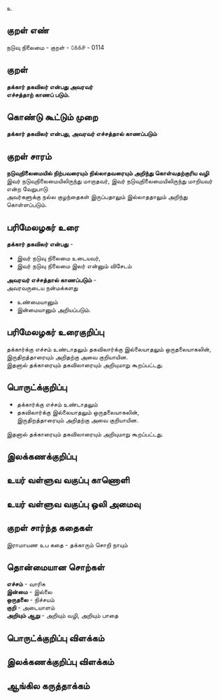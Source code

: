 உ

## குறள் எண் 

நடுவு நிலைமை - குறள் - ௦௧௧௪ - 0114  

## குறள் 

**தக்கார் தகவிலர் என்பது அவரவர்  
எச்சத்தாற் காணப் படும்.** 

## கொண்டு கூட்டும் முறை

**தக்கார் தகவிலர் என்பது, அவரவர் எச்சத்தால் காணப்படும்** 

## குறள் சாரம் 

**நடுவுநிலைமையில் நிற்பவரையும் நில்லாதவரையும் அறிந்து கொள்வதற்குரிய வழி**  
இவர் நடுவுநிலைமையிலிருந்து மாறாதவர், இவர் நடுவுநிலைமையிலிருந்து மாறியவர் என்ற வேறுபாடு  
அவர்களுக்கு நல்ல குழந்தைகள் இருப்பதாலும் இல்லாததாலும் அறிந்து கொள்ளப்படும்.  

## பரிமேலழகர் உரை

**தக்கார் தகவிலர் என்பது** -  
* இவர் நடுவு நிலைமை உடையவர்,  
* இவர் நடுவு நிலைமை இலர் என்னும் விசேடம்  

**அவரவர் எச்சத்தால் காணப்படும்** -  
அவரவருடைய நன்மக்களது  
* உண்மையானும்  
* இன்மையானும் அறியப்படும்.   

## பரிமேலழகர் உரைகுறிப்பு   

தக்கார்க்கு எச்சம் உண்டாதலும் தகவிலார்க்கு இல்லையாதலும் ஒருதலையாகலின், இருதிறத்தாரையும் அறிதற்கு அவை குறியாயின.  
இதனால் தக்காரையும் தகவிலாரையும் அறியுமாறு கூறப்பட்டது.
## பொருட்க்குறிப்பு 

* தக்கார்க்கு எச்சம் உண்டாதலும்  
* தகவிலார்க்கு இல்லையாதலும் ஒருதலையாகலின்,  
இருதிறத்தாரையும் அறிதற்கு அவை குறியாயின.  

இதனால் தக்காரையும் தகவிலாரையும் அறியுமாறு கூறப்பட்டது.  

## இலக்கணக்குறிப்பு  


## உயர் வள்ளுவ வகுப்பு காணொளி


## உயர் வள்ளுவ வகுப்பு ஒலி அமைவு 

 
## குறள் சார்ந்த கதைகள் 

இராமாயண உப கதை - தக்காரும் சொறி நாயும்   

## தொன்மையான சொற்கள்

**எச்சம்** - வாரிசு   
**இன்மை** - இல்லை   
**ஒருதலை** - நிச்சயம்   
**குறி** - அடையாளம்   
**அறியும் ஆறு** - அறியும் வழி, அறியும் பாதை 

## பொருட்க்குறிப்பு விளக்கம்


## இலக்கணக்குறிப்பு விளக்கம்


## ஆங்கில கருத்தாக்கம் 


